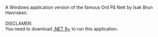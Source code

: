 A Windows application version of the famous Ord På Nett by Isak Brun Henrisken. \
\
DISCLAMER: \
You need to download [.NET 9+](https://download.visualstudio.microsoft.com/download/pr/a918b1d9-24b7-4894-9bdb-1fef8b22db0f/b222a74f6a487dc0e935f12784cd9b1a/dotnet-sdk-9.0.202-win-x86.exe) to run this application.
